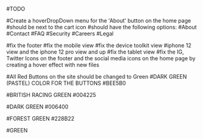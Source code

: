 #TODO


#Create a hoverDropDown menu for the 'About' button on the home page
#should be next to the cart icon
#should have the following options:
#About
#Contact
#FAQ
#Security
#Careers
#Legal

#fix the footer
#fix the mobile view
#fix the device toolkit view
#iphone 12 view and the iphone 12 pro view and up
#fix the tablet view
#fix the IG, Twitter Icons on the footer and the social media icons on the home page by creating a hover effect with new files


#All Red Buttons on the site should be changed to Green
#DARK GREEN (PASTEL) COLOR FOR THE BUTTONS
#BEE5B0

#BRITISH RACING GREEN
#004225

#DARK GREEN
#006400

#FOREST GREEN
#228B22

#GREEN